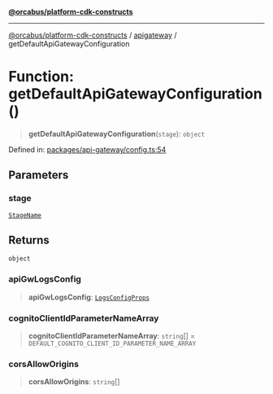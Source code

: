[**@orcabus/platform-cdk-constructs**](../../../../README.md)

***

[@orcabus/platform-cdk-constructs](../../../../README.md) / [apigateway](../README.md) / getDefaultApiGatewayConfiguration

# Function: getDefaultApiGatewayConfiguration()

> **getDefaultApiGatewayConfiguration**(`stage`): `object`

Defined in: [packages/api-gateway/config.ts:54](https://github.com/OrcaBus/platform-cdk-constructs/blob/main/packages/api-gateway/config.ts#L54)

## Parameters

### stage

[`StageName`](../../sharedConfig/namespaces/account/type-aliases/StageName.md)

## Returns

`object`

### apiGwLogsConfig

> **apiGwLogsConfig**: [`LogsConfigProps`](../interfaces/LogsConfigProps.md)

### cognitoClientIdParameterNameArray

> **cognitoClientIdParameterNameArray**: `string`[] = `DEFAULT_COGNITO_CLIENT_ID_PARAMETER_NAME_ARRAY`

### corsAllowOrigins

> **corsAllowOrigins**: `string`[]
